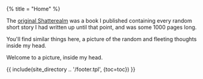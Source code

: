 {% title = "Home" %}

The [original Shatterealm](https://www.kobo.com/us/en/ebook/the-shatterealm) was a book I published containing every random short story I had written up until that point, and was some 1000 pages long.

You'll find similar things here, a picture of the random and fleeting thoughts inside my head.

Welcome to a picture, inside my head.

{{ include(site_directory .. '/footer.tpl', {toc=toc}) }}
